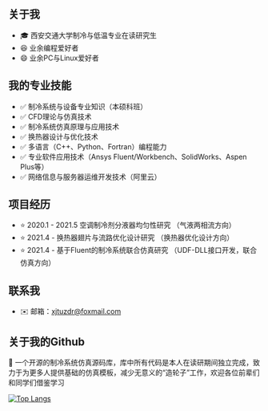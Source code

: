## 关于我

* :mortar_board: 西安交通大学制冷与低温专业在读研究生
* :satisfied: 业余编程爱好者
* :smile: 业余PC与Linux爱好者

## 我的专业技能

* :white_check_mark: 制冷系统与设备专业知识（本硕科班）
* :white_check_mark: CFD理论与仿真技术
* :white_check_mark: 制冷系统仿真原理与应用技术
* :white_check_mark: 换热器设计与优化技术
* :white_check_mark: 多语言（C++、Python、Fortran）编程能力
* :white_check_mark: 专业软件应用技术（Ansys Fluent/Workbench、SolidWorks、Aspen Plus等）
* :white_check_mark: 网络信息与服务器运维开发技术（阿里云）

## 项目经历
* :star: 2020.1 - 2021.5 空调制冷剂分液器均匀性研究 （气液两相流方向）
* :star: 2021.4 -        换热器翅片与流路优化设计研究 （换热器优化设计方向）
* :star: 2021.4 -        基于Fluent的制冷系统联合仿真研究 （UDF-DLL接口开发，联合仿真方向）

## 联系我
* :envelope: 邮箱：xjtuzdr@foxmail.com

## 关于我的Github
:high_brightness: 一个开源的制冷系统仿真源码库，库中所有代码是本人在读研期间独立完成，致力于为更多人提供基础的仿真模板，减少无意义的“造轮子”工作，欢迎各位前辈们和同学们借鉴学习

[![Top Langs](https://github-readme-stats.vercel.app/api/top-langs/?username=runrun-xjtu&layout=compact)](https://github.com/anuraghazra/github-readme-stats)
